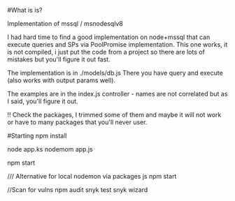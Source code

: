 #What is is?

Implementation of mssql / msnodesqlv8

I had hard time to find a good implementation on node+mssql that can execute queries and SPs via PoolPromise implementation.
This one works, it is not compiled, i just put the code from a project so there are lots of mistakes but you'll figure it out fast.


The implementation is in ./models/db.js
There you have query and execute (also works with output params well).

The examples are in the index.js controller - names are not correlated but as I said, you'll figure it out.


!! Check the packages, I trimmed some of them and maybe it will not work or have to many packages that you'll never user.


#Starting
npm install

node app.ks
nodemom app.js

npm start

/// Alternative for local nodemon via packages js
npm start


//Scan for vulns
npm audit
snyk test
snyk wizard


